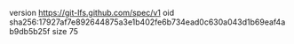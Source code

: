 version https://git-lfs.github.com/spec/v1
oid sha256:17927af7e892644875a3e1b402fe6b734ead0c630a043d1b69eaf4ab9db5b25f
size 75
